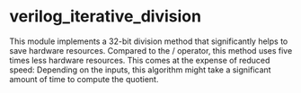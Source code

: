 # verilog_iterative_division
This module implements a 32-bit division method that significantly helps to save hardware resources. Compared to the / operator, this method uses five times less hardware resources. This comes at the expense of reduced speed: Depending on the inputs, this algorithm might take a significant amount of time to compute the quotient.
